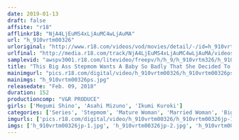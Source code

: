 ```yaml
---
date: 2019-01-13
draft: false
affsite: "r18"
afflinkr18: "NjA4LjEuMS4xLjAuMC4wLjAuMA"
url: "h_910vrtm00326"
urloriginal: "http://www.r18.com/videos/vod/movies/detail/-/id=h_910vrtm00326"
urlfinal: "http://media.r18.com/track/NjA4LjEuMS4xLjAuMC4wLjAuMA/videos/vod/movies/detail/-/id=h_910vrtm00326"
samplevid: "awspv3001.r18.com/litevideo/freepv/h/h_9/h_910vrtm326/h_910vrtm326_dmb_w.mp4"
title: "This Big Ass Stepmom Wants A Baby So Badly That She Decided To Transform Into A Bunny Girl To Solve Her Sexless Situation With Her Husband! The Effects Were Too Much For Her Cherry Boy Son Because He Instantly Got A Rock Hard Erection And So This Lusty Stepmom Decided To Give Him A Gentle Cherry Popping! He Began To Thrust And Pump Against Her Tights, Which Started Ripping Against Her Jiggling Ass Meat, As They Pounded Each Other Into Creampie Orgasmic Ecstasy! 2"
mainimgurl: "pics.r18.com/digital/video/h_910vrtm00326/h_910vrtm00326ps.jpg"
mainimgs: "h_910vrtm00326ps.jpg"
releasedate: "Feb. 09, 2018"
duration: 152
productioncomp: "V&R PRODUCE"
girls: ['Megumi Shino', 'Asahi Mizuno', 'Ikumi Kuroki']
categories: ['Series', 'Stepmom', 'Mature Woman', 'Married Woman', 'Big Asses', 'Bunny Girl', 'Relatives', 'Variety', 'Cherry Boy', 'Creampie']
imgurls: ['pics.r18.com/digital/video/h_910vrtm00326/h_910vrtm00326jp-1.jpg', 'pics.r18.com/digital/video/h_910vrtm00326/h_910vrtm00326jp-2.jpg', 'pics.r18.com/digital/video/h_910vrtm00326/h_910vrtm00326jp-3.jpg', 'pics.r18.com/digital/video/h_910vrtm00326/h_910vrtm00326jp-4.jpg', 'pics.r18.com/digital/video/h_910vrtm00326/h_910vrtm00326jp-5.jpg', 'pics.r18.com/digital/video/h_910vrtm00326/h_910vrtm00326jp-6.jpg', 'pics.r18.com/digital/video/h_910vrtm00326/h_910vrtm00326jp-7.jpg', 'pics.r18.com/digital/video/h_910vrtm00326/h_910vrtm00326jp-8.jpg', 'pics.r18.com/digital/video/h_910vrtm00326/h_910vrtm00326jp-9.jpg', 'pics.r18.com/digital/video/h_910vrtm00326/h_910vrtm00326jp-10.jpg', 'pics.r18.com/digital/video/h_910vrtm00326/h_910vrtm00326jp-11.jpg', 'pics.r18.com/digital/video/h_910vrtm00326/h_910vrtm00326jp-12.jpg', 'pics.r18.com/digital/video/h_910vrtm00326/h_910vrtm00326jp-13.jpg', 'pics.r18.com/digital/video/h_910vrtm00326/h_910vrtm00326jp-14.jpg', 'pics.r18.com/digital/video/h_910vrtm00326/h_910vrtm00326jp-15.jpg', 'pics.r18.com/digital/video/h_910vrtm00326/h_910vrtm00326jp-16.jpg', 'pics.r18.com/digital/video/h_910vrtm00326/h_910vrtm00326jp-17.jpg', 'pics.r18.com/digital/video/h_910vrtm00326/h_910vrtm00326jp-18.jpg', 'pics.r18.com/digital/video/h_910vrtm00326/h_910vrtm00326jp-19.jpg', 'pics.r18.com/digital/video/h_910vrtm00326/h_910vrtm00326jp-20.jpg']
imgs: ['h_910vrtm00326jp-1.jpg', 'h_910vrtm00326jp-2.jpg', 'h_910vrtm00326jp-3.jpg', 'h_910vrtm00326jp-4.jpg', 'h_910vrtm00326jp-5.jpg', 'h_910vrtm00326jp-6.jpg', 'h_910vrtm00326jp-7.jpg', 'h_910vrtm00326jp-8.jpg', 'h_910vrtm00326jp-9.jpg', 'h_910vrtm00326jp-10.jpg', 'h_910vrtm00326jp-11.jpg', 'h_910vrtm00326jp-12.jpg', 'h_910vrtm00326jp-13.jpg', 'h_910vrtm00326jp-14.jpg', 'h_910vrtm00326jp-15.jpg', 'h_910vrtm00326jp-16.jpg', 'h_910vrtm00326jp-17.jpg', 'h_910vrtm00326jp-18.jpg', 'h_910vrtm00326jp-19.jpg', 'h_910vrtm00326jp-20.jpg']
---
```

